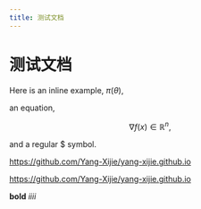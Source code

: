 ```yaml
---
title: 测试文档
---
```


# 测试文档

Here is an inline example, $\pi(\theta)$, 

an equation,

$$\nabla f(x) \in \mathbb{R}^n,$$

and a regular \$ symbol.

[](https://github.com/Yang-Xijie/yang-xijie.github.io)

<https://github.com/Yang-Xijie/yang-xijie.github.io>

https://github.com/Yang-Xijie/yang-xijie.github.io

**bold** _iiii_
